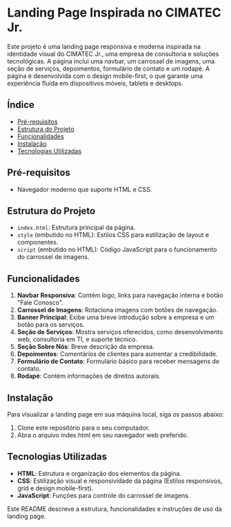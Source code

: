 # Landing Page Inspirada no CIMATEC Jr.

Este projeto é uma landing page responsiva e moderna inspirada na identidade visual do CIMATEC Jr., uma empresa de consultoria e soluções tecnológicas. A página inclui uma navbar, um carrossel de imagens, uma seção de serviços, depoimentos, formulário de contato e um rodapé. A página é desenvolvida com o design mobile-first, o que garante uma experiência fluida em dispositivos móveis, tablets e desktops.

## Índice
- [Pré-requisitos](#pré-requisitos)
- [Estrutura do Projeto](#estrutura-do-projeto)
- [Funcionalidades](#funcionalidades)
- [Instalação](#instalação)
- [Tecnologias Utilizadas](#tecnologias-utilizadas)

## Pré-requisitos
- Navegador moderno que suporte HTML e CSS.

## Estrutura do Projeto
- `index.html`: Estrutura principal da página.
- `style` (embutido no HTML): Estilos CSS para estilização de layout e componentes.
- `script` (embutido no HTML): Código JavaScript para o funcionamento do carrossel de imagens.

## Funcionalidades
1. **Navbar Responsiva**: Contém logo, links para navegação interna e botão "Fale Conosco".
2. **Carrossel de Imagens**: Rotaciona imagens com botões de navegação.
3. **Banner Principal**: Exibe uma breve introdução sobre a empresa e um botão para os serviços.
4. **Seção de Serviços**: Mostra serviços oferecidos, como desenvolvimento web, consultoria em TI, e suporte técnico.
5. **Seção Sobre Nós**: Breve descrição da empresa.
6. **Depoimentos**: Comentários de clientes para aumentar a credibilidade.
7. **Formulário de Contato**: Formulário básico para receber mensagens de contato.
8. **Rodapé**: Contém informações de direitos autorais.

## Instalação
Para visualizar a landing page em sua máquina local, siga os passos abaixo:
1. Clone este repositório para o seu computador.
2. Abra o arquivo index.html em seu navegador web preferido.

## Tecnologias Utilizadas
- **HTML**: Estrutura e organização dos elementos da página.
- **CSS**: Estilização visual e responsividade da página (Estilos responsivos, grid e design mobile-first).
- **JavaScript**: Funções para controle do carrossel de imagens.

Este README descreve a estrutura, funcionalidades e instruções de uso da landing page.
